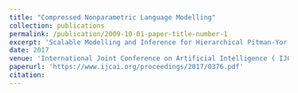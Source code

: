 ```yaml
---
title: "Compressed Nonparametric Language Modelling"
collection: publications
permalink: /publication/2009-10-01-paper-title-number-1
excerpt: 'Scalable Modelling and Inference for Hierarchical Pitman-Yor Process Language Modelling'
date: 2017
venue: 'International Joint Conference on Artificial Intelligence (​ IJCAI​ )'
paperurl: 'https://www.ijcai.org/proceedings/2017/0376.pdf'
citation: 
---
```

